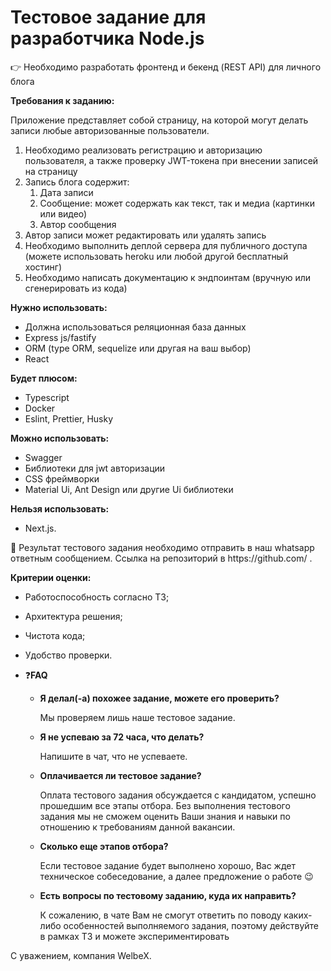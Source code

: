 # Тестовое задание для разработчика Node.js

<aside>
👉 Необходимо разработать фронтенд и бекенд (REST API) для личного блога

</aside>

**Требования к заданию:**

Приложение представляет собой страницу, на которой могут делать записи любые авторизованные пользователи.

1. Необходимо реализовать регистрацию и авторизацию пользователя, а также проверку JWT-токена при внесении записей на страницу
2. Запись блога содержит:
    1. Дата записи
    2. Сообщение: может содержать как текст, так и медиа (картинки или видео)
    3. Автор сообщения
3. Автор записи может редактировать или удалять запись
4. Необходимо выполнить деплой сервера для публичного доступа (можете использовать heroku или любой другой бесплатный хостинг)
5. Необходимо написать документацию к эндпоинтам (вручную или сгенерировать из кода)

**Нужно использовать:**

- Должна использоваться реляционная база данных
- Express js/fastify
- ORM (type ORM, sequelize или другая на ваш выбор)
- React

**Будет плюсом:**

- Typescript
- Docker
- Eslint, Prettier, Husky

**Можно использовать:**

- Swagger
- Библиотеки для jwt авторизации
- CSS фреймворки
- Material Ui, Ant Design или другие Ui библиотеки

**Нельзя использовать:**

- Next.js.

<aside>
📌 Результат тестового задания необходимо отправить в наш whatsapp ответным сообщением. Ссылка на репозиторий в https://github.com/ .

</aside>

**Критерии оценки:**

- Работоспособность согласно ТЗ;
- Архитектура решения;
- Чистота кода;
- Удобство проверки.

- ❓**FAQ**
    - **Я делал(-а) похожее задание, можете его проверить?**
        
        Мы проверяем лишь наше тестовое задание.
        
    - **Я не успеваю за 72 часа, что делать?**
        
        Напишите в чат, что не успеваете.
        
    - **Оплачивается ли тестовое задание?**
        
        Оплата тестового задания обсуждается с кандидатом, успешно прошедшим все этапы отбора. Без выполнения тестового задания мы не сможем оценить Ваши знания и навыки по отношению к требованиям данной вакансии.
        
    - **Сколько еще этапов отбора?**
        
        Если тестовое задание будет выполнено хорошо, Вас ждет техническое собеседование, а далее предложение о работе 😉
        
    - **Есть вопросы по тестовому заданию, куда их направить?**
        
        К сожалению, в чате Вам не смогут ответить по поводу каких-либо особенностей выполняемого задания, поэтому действуйте в рамках ТЗ и можете экспериментировать

С уважением, компания WelbeX.